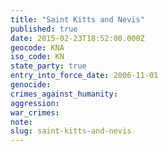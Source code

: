 ```yaml
---
title: "Saint Kitts and Nevis"
published: true
date: 2015-02-23T18:52:00.000Z
geocode: KNA
iso_code: KN
state_party: true
entry_into_force_date: 2006-11-01
genocide:
crimes_against_humanity:
aggression:
war_crimes:
note:
slug: saint-kitts-and-nevis
---
```

